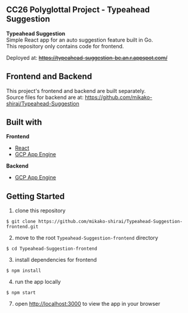 ## CC26 Polyglottal Project - Typeahead Suggestion  
  
**Typeahead Suggestion**  
Simple React app for an auto suggestion feature built in Go.  
This repository only contains code for frontend.  
  
Deployed at: ~~https://typeahead-suggestion-be.an.r.appspot.com/~~  
  
  
## Frontend and Backend  
This project's frontend and backend are built separately.  
Source files for backend are at: https://github.com/mikako-shirai/Typeahead-Suggestion  
  
  
## Built with  
**Frontend**  
- [React](https://reactjs.org/)  
- [GCP App Engine](https://cloud.google.com/appengine/)  
  
**Backend**  
- [GCP App Engine](https://cloud.google.com/appengine/)  
  
  
## Getting Started    
1. clone this repository  
```
$ git clone https://github.com/mikako-shirai/Typeahead-Suggestion-frontend.git
```  
2. move to the root `Typeahead-Suggestion-frontend` directory  
```
$ cd Typeahead-Suggestion-frontend
```  
3. install dependencies for frontend  
```
$ npm install
```  
4. run the app locally  
```
$ npm start
```  
7. open [http://localhost:3000](http://localhost:3000) to view the app in your browser
  